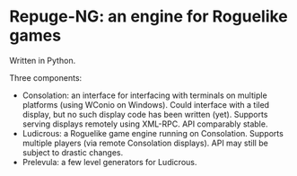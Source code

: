# Repuge-NG: an engine for Roguelike games #

Written in Python.

Three components:
- Consolation: an interface for interfacing with terminals on multiple platforms (using WConio on Windows).  Could interface with a tiled display, but no such display code has been written (yet).  Supports serving displays remotely using XML-RPC.  API comparably stable.
- Ludicrous: a Roguelike game engine running on Consolation.  Supports multiple players (via remote Consolation displays).  API may still be subject to drastic changes.
- Prelevula: a few level generators for Ludicrous.
